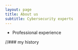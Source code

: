 ```yaml
---
layout: page
title: About us
subtitle: Cybersecurity experts
---
```



- Professional experience




//### my history
